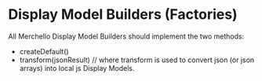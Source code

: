 # Display Model Builders (Factories)

All Merchello Display Model Builders should implement the two methods:

* createDefault()
* transform(jsonResult) // where transform is used to convert json (or json arrays) into local js Display Models.

